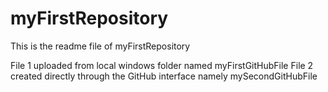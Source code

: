 # myFirstRepository
This is the readme file of myFirstRepository

File 1 uploaded from local windows folder named myFirstGitHubFile
File 2 created directly through the GitHub interface namely mySecondGitHubFile
